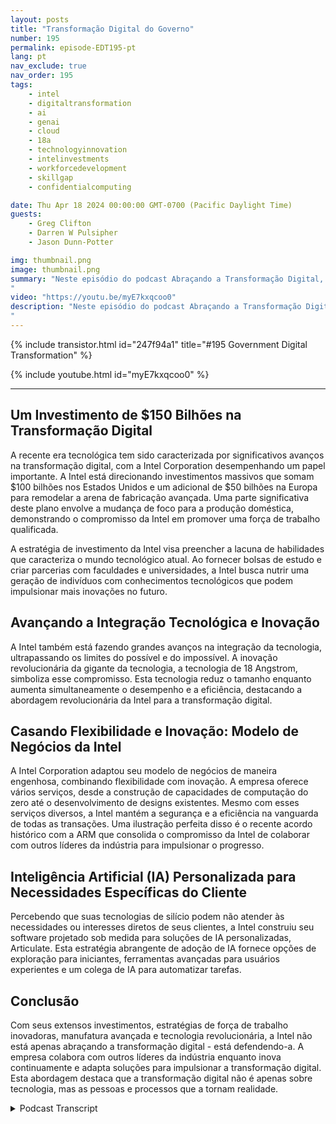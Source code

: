 ```yaml
---
layout: posts
title: "Transformação Digital do Governo"
number: 195
permalink: episode-EDT195-pt
lang: pt
nav_exclude: true
nav_order: 195
tags:
    - intel
    - digitaltransformation
    - ai
    - genai
    - cloud
    - 18a
    - technologyinnovation
    - intelinvestments
    - workforcedevelopment
    - skillgap
    - confidentialcomputing

date: Thu Apr 18 2024 00:00:00 GMT-0700 (Pacific Daylight Time)
guests:
    - Greg Clifton
    - Darren W Pulsipher
    - Jason Dunn-Potter

img: thumbnail.png
image: thumbnail.png
summary: "Neste episódio do podcast Abraçando a Transformação Digital, Darren Pulsipher, Greg Clifton e Jason Dunn-Potter destacam os enormes investimentos da Intel em transformação digital. Eles discutem a jornada da Intel em direção à transformação digital, focando nos investimentos da empresa na diversificação da cadeia de suprimentos, no desenvolvimento da força de trabalho e em tecnologias de ponta como inteligência artificial. O podcast fornece uma análise aprofundada das inovações da Intel. Ele destaca o papel pioneiro da empresa na tecnologia, desde os mainframes até a nuvem.
"
video: "https://youtu.be/myE7kxqcoo0"
description: "Neste episódio do podcast Abraçando a Transformação Digital, Darren Pulsipher, Greg Clifton e Jason Dunn-Potter destacam os enormes investimentos da Intel em transformação digital. Eles discutem a jornada da Intel em direção à transformação digital, focando nos investimentos da empresa na diversificação da cadeia de suprimentos, no desenvolvimento da força de trabalho e em tecnologias de ponta como inteligência artificial. O podcast fornece uma análise aprofundada das inovações da Intel. Ele destaca o papel pioneiro da empresa na tecnologia, desde os mainframes até a nuvem.
"
---
```


<div>
{% include transistor.html id="247f94a1" title="#195 Government Digital Transformation" %}

{% include youtube.html id="myE7kxqcoo0" %}
</div>

---

## Um Investimento de $150 Bilhões na Transformação Digital

A recente era tecnológica tem sido caracterizada por significativos avanços na transformação digital, com a Intel Corporation desempenhando um papel importante. A Intel está direcionando investimentos massivos que somam $100 bilhões nos Estados Unidos e um adicional de $50 bilhões na Europa para remodelar a arena de fabricação avançada. Uma parte significativa deste plano envolve a mudança de foco para a produção doméstica, demonstrando o compromisso da Intel em promover uma força de trabalho qualificada.

A estratégia de investimento da Intel visa preencher a lacuna de habilidades que caracteriza o mundo tecnológico atual. Ao fornecer bolsas de estudo e criar parcerias com faculdades e universidades, a Intel busca nutrir uma geração de indivíduos com conhecimentos tecnológicos que podem impulsionar mais inovações no futuro.

## Avançando a Integração Tecnológica e Inovação

A Intel também está fazendo grandes avanços na integração da tecnologia, ultrapassando os limites do possível e do impossível. A inovação revolucionária da gigante da tecnologia, a tecnologia de 18 Angstrom, simboliza esse compromisso. Esta tecnologia reduz o tamanho enquanto aumenta simultaneamente o desempenho e a eficiência, destacando a abordagem revolucionária da Intel para a transformação digital.

## Casando Flexibilidade e Inovação: Modelo de Negócios da Intel

A Intel Corporation adaptou seu modelo de negócios de maneira engenhosa, combinando flexibilidade com inovação. A empresa oferece vários serviços, desde a construção de capacidades de computação do zero até o desenvolvimento de designs existentes. Mesmo com esses serviços diversos, a Intel mantém a segurança e a eficiência na vanguarda de todas as transações. Uma ilustração perfeita disso é o recente acordo histórico com a ARM que consolida o compromisso da Intel de colaborar com outros líderes da indústria para impulsionar o progresso.

## Inteligência Artificial (IA) Personalizada para Necessidades Específicas do Cliente

Percebendo que suas tecnologias de silício podem não atender às necessidades ou interesses diretos de seus clientes, a Intel construiu seu software projetado sob medida para soluções de IA personalizadas, Articulate. Esta estratégia abrangente de adoção de IA fornece opções de exploração para iniciantes, ferramentas avançadas para usuários experientes e um colega de IA para automatizar tarefas.

## Conclusão

Com seus extensos investimentos, estratégias de força de trabalho inovadoras, manufatura avançada e tecnologia revolucionária, a Intel não está apenas abraçando a transformação digital - está defendendo-a. A empresa colabora com outros líderes da indústria enquanto inova continuamente e adapta soluções para impulsionar a transformação digital. Esta abordagem destaca que a transformação digital não é apenas sobre tecnologia, mas as pessoas e processos que a tornam realidade.



<details>
<summary> Podcast Transcript </summary>

<p></p>

</details>
